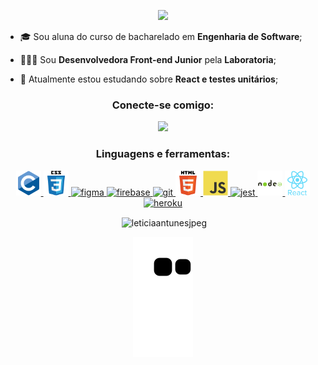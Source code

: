 <p align="center" background-color="red">
  <img src="https://readme-typing-svg.herokuapp.com?font=arial&size=26&duration=4000&color=000000&center=true&vCenter=true&background=FFFFF&height=40&lines=Hello+World!;Me+chamo+Leticia+Antunes+!%F0%9F%92%96">
</p>

- 🎓 Sou aluna do curso de bacharelado em **Engenharia de Software**;

- 👩🏻‍💻 Sou **Desenvolvedora Front-end Junior** pela **Laboratoria**;

- 🌱 Atualmente estou estudando sobre **React e testes unitários**;

<h3 align="center">Conecte-se comigo:</h3>
<div align="center">
  <a href="https://www.linkedin.com/in/leticiaantunes95/" target="_blank"><img src="https://img.shields.io/badge/-LinkedIn-%230077B5?style=for-the-badge&logo=linkedin&logoColor=white" target="_blank"></a>
 </div>

<h3 align="center">Linguagens e ferramentas:</h3>
<p align="center"> <a href="https://www.cprogramming.com/" target="_blank" rel="noreferrer"> <img src="https://raw.githubusercontent.com/devicons/devicon/master/icons/c/c-original.svg" alt="c" width="40" height="40"/> </a> <a href="https://www.w3schools.com/css/" target="_blank" rel="noreferrer"> <img src="https://raw.githubusercontent.com/devicons/devicon/master/icons/css3/css3-original-wordmark.svg" alt="css3" width="40" height="40"/> </a> <a href="https://www.figma.com/" target="_blank" rel="noreferrer"> <img src="https://www.vectorlogo.zone/logos/figma/figma-icon.svg" alt="figma" width="40" height="40"/> </a> <a href="https://firebase.google.com/" target="_blank" rel="noreferrer"> <img src="https://www.vectorlogo.zone/logos/firebase/firebase-icon.svg" alt="firebase" width="40" height="40"/> </a> <a href="https://git-scm.com/" target="_blank" rel="noreferrer"> <img src="https://www.vectorlogo.zone/logos/git-scm/git-scm-icon.svg" alt="git" width="40" height="40"/> </a> <a href="https://www.w3.org/html/" target="_blank" rel="noreferrer"> <img src="https://raw.githubusercontent.com/devicons/devicon/master/icons/html5/html5-original-wordmark.svg" alt="html5" width="40" height="40"/> </a> <a href="https://developer.mozilla.org/en-US/docs/Web/JavaScript" target="_blank" rel="noreferrer"> <img src="https://raw.githubusercontent.com/devicons/devicon/master/icons/javascript/javascript-original.svg" alt="javascript" width="40" height="40"/> </a> <a href="https://jestjs.io" target="_blank" rel="noreferrer"> <img src="https://www.vectorlogo.zone/logos/jestjsio/jestjsio-icon.svg" alt="jest" width="40" height="40"/> </a> <a href="https://nodejs.org" target="_blank" rel="noreferrer"> <img src="https://raw.githubusercontent.com/devicons/devicon/master/icons/nodejs/nodejs-original-wordmark.svg" alt="nodejs" width="40" height="40"/> </a> <a href="https://reactjs.org/" target="_blank" rel="noreferrer"> <img src="https://raw.githubusercontent.com/devicons/devicon/master/icons/react/react-original-wordmark.svg" alt="react" width="40" height="40"/> </a> <a href="https://heroku.com" target="_blank" rel="noreferrer"> <img src="https://www.vectorlogo.zone/logos/heroku/heroku-icon.svg" alt="heroku" width="40" height="40"/> </a>
</p>

<p align="center">&nbsp;<img align="center" src="https://github-readme-stats.vercel.app/api?username=leticiaantunesjpeg&show_icons=true&theme=dracula&bg_color=000000&hide_border=true&cache_seconds=1800&locale=en" alt="leticiaantunesjpeg" /></p>

<div align="center">
  
  ![Snake animation](https://github.com/leticiaantunesjpeg/leticiaantunesjpeg/blob/output/github-contribution-grid-snake.svg)
</div>

